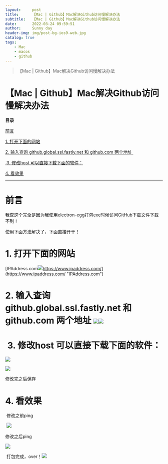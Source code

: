 ```yaml
---
layout:     post
title:      【Mac | Github】Mac解决Github访问慢解决办法
subtitle:   【Mac | Github】Mac解决Github访问慢解决办法
date:       2022-03-24 09:59:51
author:     Sunny day
header-img: img/post-bg-ios9-web.jpg
catalog: true
tags:
    - Mac
    - macos
    - github
---
```


>【Mac | Github】Mac解决Github访问慢解决办法

# 【Mac | Github】Mac解决Github访问慢解决办法


**目录**

[前言](#%E5%89%8D%E8%A8%80)

[1. 打开下面的网站](#1.%20%E6%89%93%E5%BC%80%E4%B8%8B%E9%9D%A2%E7%9A%84%E7%BD%91%E7%AB%99)

[2. 输入查询 github.global.ssl.fastly.net 和 github.com 两个地址 ​​](#2.%20%E8%BE%93%E5%85%A5%E6%9F%A5%E8%AF%A2%20github.global.ssl.fastly.net%20%E5%92%8C%20github.com%20%E4%B8%A4%E4%B8%AA%E5%9C%B0%E5%9D%80%C2%A0%E2%80%8B%E2%80%8B)

[ 3. 修改host 可以直接下载下面的软件：](#%C2%A03.%20%E4%BF%AE%E6%94%B9host%20%E5%8F%AF%E4%BB%A5%E7%9B%B4%E6%8E%A5%E4%B8%8B%E8%BD%BD%E4%B8%8B%E9%9D%A2%E7%9A%84%E8%BD%AF%E4%BB%B6%EF%BC%9A)

[4. 看效果](#4.%20%E7%9C%8B%E6%95%88%E6%9E%9C)

----

# 前言

我查这个完全是因为我使用electron-egg打包exe时候访问GitHub下载文件下载不到！

使用下面方法解决了，下面直接开干！

# 1. 打开下面的网站

[IPAddress.com![](https://csdnimg.cn/release/blog_editor_html/release2.0.8/ckeditor/plugins/CsdnLink/icons/icon-default.png?t=M276)https://www.ipaddress.com/](https://www.ipaddress.com/ "IPAddress.com")

# 2. 输入查询 **github.global.ssl.fastly.net** 和 **github.com** 两个地址 ![](https://img-blog.csdnimg.cn/8284956eb7be418e9657a6eb98b2a65b.png?x-oss-process=image/watermark,type_d3F5LXplbmhlaQ,shadow_50,text_Q1NETiBA5Yy65Z2X6ZO-5byA5Y-R5bel56iL5biI,size_20,color_FFFFFF,t_70,g_se,x_16)![](https://img-blog.csdnimg.cn/eaff30be70804349abe2684b1b5e1a78.png?x-oss-process=image/watermark,type_d3F5LXplbmhlaQ,shadow_50,text_Q1NETiBA5Yy65Z2X6ZO-5byA5Y-R5bel56iL5biI,size_20,color_FFFFFF,t_70,g_se,x_16)

#  3. 修改host 可以直接下载下面的软件：

![](https://img-blog.csdnimg.cn/b83bd339229448b891bc4543912e8b70.png)

![](https://img-blog.csdnimg.cn/3c6de7c0dcf644d89b39a64da54b79c4.png?x-oss-process=image/watermark,type_d3F5LXplbmhlaQ,shadow_50,text_Q1NETiBA5Yy65Z2X6ZO-5byA5Y-R5bel56iL5biI,size_17,color_FFFFFF,t_70,g_se,x_16)

修改完之后保存

# 4. 看效果

 修改之前ping

 ![](https://img-blog.csdnimg.cn/d923ec4971ec41fda98e2051e59b552f.png?x-oss-process=image/watermark,type_d3F5LXplbmhlaQ,shadow_50,text_Q1NETiBA5Yy65Z2X6ZO-5byA5Y-R5bel56iL5biI,size_10,color_FFFFFF,t_70,g_se,x_16)

修改之后ping 

![](https://img-blog.csdnimg.cn/bcccc23e5498479e93cf17e49d9fd537.png?x-oss-process=image/watermark,type_d3F5LXplbmhlaQ,shadow_50,text_Q1NETiBA5Yy65Z2X6ZO-5byA5Y-R5bel56iL5biI,size_10,color_FFFFFF,t_70,g_se,x_16)

 打包完成，over！![](https://img-blog.csdnimg.cn/35c72c88c797467181d8aa50d4b5f8d4.png?x-oss-process=image/watermark,type_d3F5LXplbmhlaQ,shadow_50,text_Q1NETiBA5Yy65Z2X6ZO-5byA5Y-R5bel56iL5biI,size_20,color_FFFFFF,t_70,g_se,x_16)


